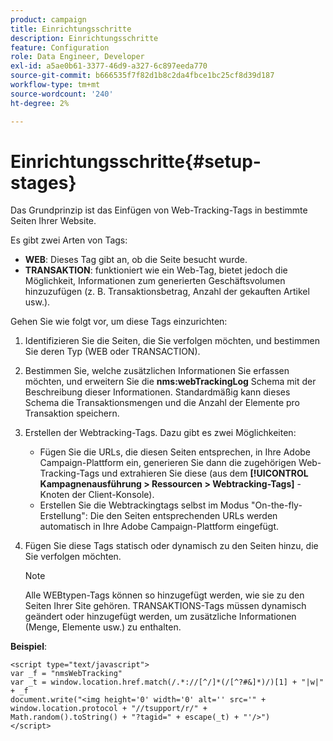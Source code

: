 ```yaml
---
product: campaign
title: Einrichtungsschritte
description: Einrichtungsschritte
feature: Configuration
role: Data Engineer, Developer
exl-id: a5ae0b61-3377-46d9-a327-6c897eeda770
source-git-commit: b666535f7f82d1b8c2da4fbce1bc25cf8d39d187
workflow-type: tm+mt
source-wordcount: '240'
ht-degree: 2%

---
```


# Einrichtungsschritte{#setup-stages}

Das Grundprinzip ist das Einfügen von Web-Tracking-Tags in bestimmte Seiten Ihrer Website.

Es gibt zwei Arten von Tags:

* **WEB**: Dieses Tag gibt an, ob die Seite besucht wurde.
* **TRANSAKTION**: funktioniert wie ein Web-Tag, bietet jedoch die Möglichkeit, Informationen zum generierten Geschäftsvolumen hinzuzufügen (z. B. Transaktionsbetrag, Anzahl der gekauften Artikel usw.).

Gehen Sie wie folgt vor, um diese Tags einzurichten:

1. Identifizieren Sie die Seiten, die Sie verfolgen möchten, und bestimmen Sie deren Typ (WEB oder TRANSACTION).
1. Bestimmen Sie, welche zusätzlichen Informationen Sie erfassen möchten, und erweitern Sie die **nms:webTrackingLog** Schema mit der Beschreibung dieser Informationen. Standardmäßig kann dieses Schema die Transaktionsmengen und die Anzahl der Elemente pro Transaktion speichern.
1. Erstellen der Webtracking-Tags. Dazu gibt es zwei Möglichkeiten:

   * Fügen Sie die URLs, die diesen Seiten entsprechen, in Ihre Adobe Campaign-Plattform ein, generieren Sie dann die zugehörigen Web-Tracking-Tags und extrahieren Sie diese (aus dem **[!UICONTROL Kampagnenausführung > Ressourcen > Webtracking-Tags]** -Knoten der Client-Konsole).
   * Erstellen Sie die Webtrackingtags selbst im Modus &quot;On-the-fly-Erstellung&quot;: Die den Seiten entsprechenden URLs werden automatisch in Ihre Adobe Campaign-Plattform eingefügt.

1. Fügen Sie diese Tags statisch oder dynamisch zu den Seiten hinzu, die Sie verfolgen möchten.

   >[!NOTE]
   >
   >Alle WEBtypen-Tags können so hinzugefügt werden, wie sie zu den Seiten Ihrer Site gehören. TRANSAKTIONS-Tags müssen dynamisch geändert oder hinzugefügt werden, um zusätzliche Informationen (Menge, Elemente usw.) zu enthalten.

**Beispiel**:

```
<script type="text/javascript">
var _f = "nmsWebTracking"
var _t = window.location.href.match(/.*://[^/]*(/[^?#&]*)/)[1] + "|w|" + _f
document.write("<img height='0' width='0' alt='' src='" +
window.location.protocol + "//tsupport/r/" +
Math.random().toString() + "?tagid=" + escape(_t) + "'/>")
</script>
```
